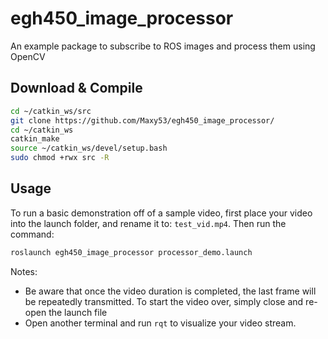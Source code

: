 # egh450_image_processor
An example package to subscribe to ROS images and process them using OpenCV

## Download & Compile
```sh
cd ~/catkin_ws/src
git clone https://github.com/Maxy53/egh450_image_processor/
cd ~/catkin_ws
catkin_make
source ~/catkin_ws/devel/setup.bash
sudo chmod +rwx src -R
```

## Usage
To run a basic demonstration off of a sample video, first place your video into the launch folder, and rename it to: `test_vid.mp4`. Then run the command:
```sh
roslaunch egh450_image_processor processor_demo.launch
```

Notes:
- Be aware that once the video duration is completed, the last frame will be repeatedly transmitted. To start the video over, simply close and re-open the launch file
- Open another terminal and run `rqt` to visualize your video stream.

